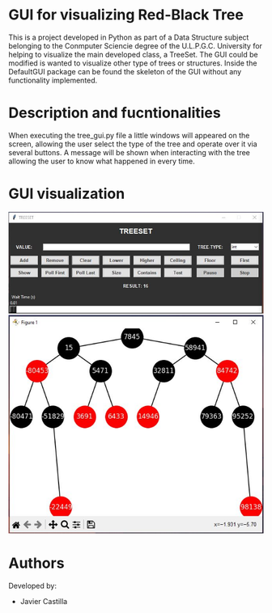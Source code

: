 # GUI for visualizing Red-Black Tree

This is a project developed in Python as part of a Data Structure subject belonging to the Conmputer Sciencie degree of the U.L.P.G.C. University for helping to visualize the main developed class, a TreeSet. The GUI could be modified is wanted to visualize other type of trees or structures. Inside the DefaultGUI package can be found the skeleton of the GUI without any functionality implemented.

# Description and fucntionalities

When executing the tree_gui.py file a little windows will appeared on the screen, allowing the user select the type of the tree and operate over it via several buttons. A message will be shown when interacting with the tree allowing the user to know what happened in every time.

# GUI visualization
![GUI](images/gui.JPG)
![Tree](images/tree.JPG)

# Authors

Developed by:
- Javier Castilla
